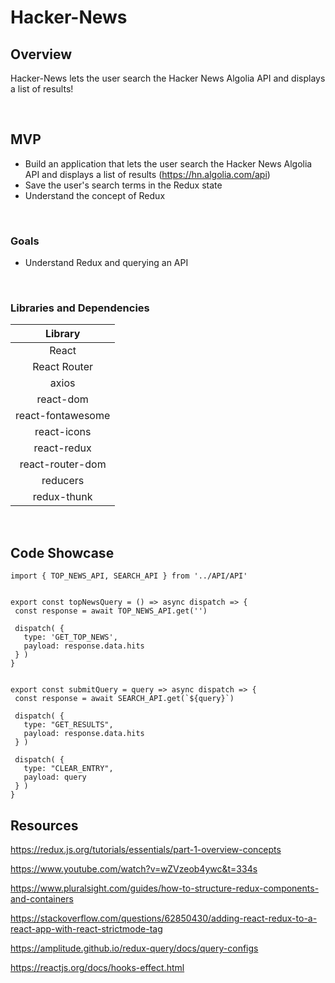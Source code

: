 # Hacker-News
## Overview

Hacker-News  lets the user search the Hacker News Algolia API and displays a list of results!


<br>

## MVP

- Build an application that lets the user search the Hacker News Algolia API and displays a list of results (https://hn.algolia.com/api)
- Save the user's search terms in the Redux state
- Understand the concept of Redux   

<br>

### Goals

- Understand Redux and querying an API

<br>

### Libraries and Dependencies

|     Library      | 
| :--------------: | 
|      React       | 
|   React Router   | 
|      axios       |
|    react-dom     |
| react-fontawesome|
|    react-icons   |
|    react-redux   |
| react-router-dom |
|    reducers      |
|   redux-thunk    |



<br>



## Code Showcase

 ```
 import { TOP_NEWS_API, SEARCH_API } from '../API/API'


export const topNewsQuery = () => async dispatch => {
  const response = await TOP_NEWS_API.get('')

  dispatch( {
    type: 'GET_TOP_NEWS', 
    payload: response.data.hits 
  } )
}


export const submitQuery = query => async dispatch => {
  const response = await SEARCH_API.get(`${query}`)
  
  dispatch( {
    type: "GET_RESULTS", 
    payload: response.data.hits 
  } )

  dispatch( {
    type: "CLEAR_ENTRY", 
    payload: query 
  } )
}

  ```

## Resources
https://redux.js.org/tutorials/essentials/part-1-overview-concepts

https://www.youtube.com/watch?v=wZVzeob4ywc&t=334s

https://www.pluralsight.com/guides/how-to-structure-redux-components-and-containers

https://stackoverflow.com/questions/62850430/adding-react-redux-to-a-react-app-with-react-strictmode-tag

https://amplitude.github.io/redux-query/docs/query-configs

https://reactjs.org/docs/hooks-effect.html